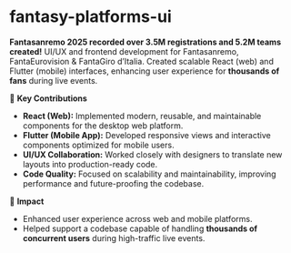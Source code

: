 # fantasy-platforms-ui

**Fantasanremo 2025 recorded over 3.5M registrations and 5.2M teams created!** 
UI/UX and frontend development for Fantasanremo, FantaEurovision & FantaGiro d’Italia. Created scalable React (web) and Flutter (mobile) interfaces, enhancing user experience for **thousands of fans** during live events.

🔨 **Key Contributions**

- **React (Web):** Implemented modern, reusable, and maintainable components for the desktop web platform.  
- **Flutter (Mobile App):** Developed responsive views and interactive components optimized for mobile users.  
- **UI/UX Collaboration:** Worked closely with designers to translate new layouts into production-ready code.  
- **Code Quality:** Focused on scalability and maintainability, improving performance and future-proofing the codebase.

🌟 **Impact**

- Enhanced user experience across web and mobile platforms.  
- Helped support a codebase capable of handling **thousands of concurrent users** during high-traffic live events.

